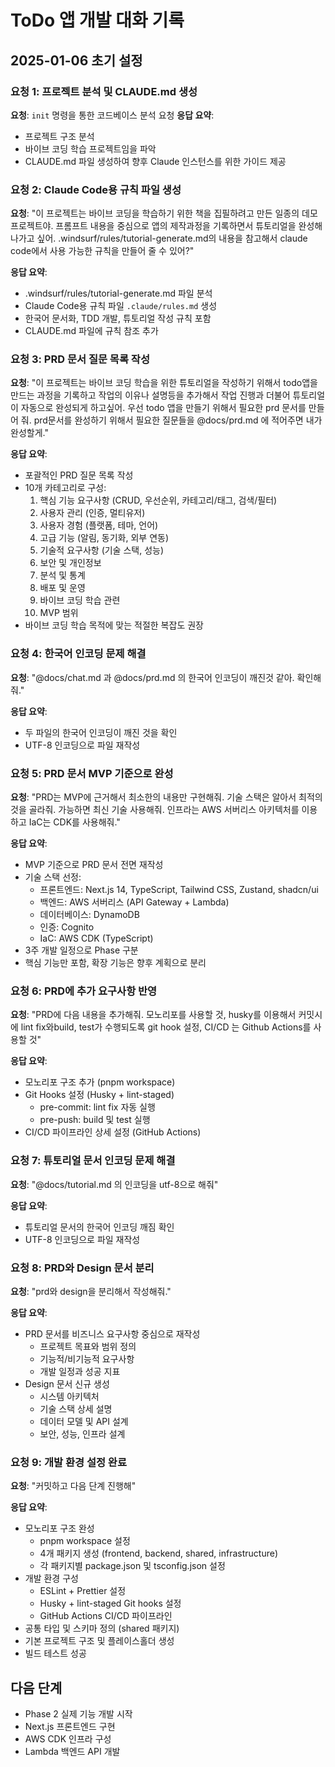 # ToDo 앱 개발 대화 기록

## 2025-01-06 초기 설정

### 요청 1: 프로젝트 분석 및 CLAUDE.md 생성
**요청**: `init` 명령을 통한 코드베이스 분석 요청
**응답 요약**: 
- 프로젝트 구조 분석
- 바이브 코딩 학습 프로젝트임을 파악
- CLAUDE.md 파일 생성하여 향후 Claude 인스턴스를 위한 가이드 제공

### 요청 2: Claude Code용 규칙 파일 생성
**요청**: "이 프로젝트는 바이브 코딩을 학습하기 위한 책을 집필하려고 만든 일종의 데모 프로젝트야. 프롬프트 내용을 중심으로 앱의 제작과정을 기록하면서 튜토리얼을 완성해 나가고 싶어. .windsurf/rules/tutorial-generate.md의 내용을 참고해서 claude code에서 사용 가능한 규칙을 만들어 줄 수 있어?"

**응답 요약**:
- .windsurf/rules/tutorial-generate.md 파일 분석
- Claude Code용 규칙 파일 `.claude/rules.md` 생성
- 한국어 문서화, TDD 개발, 튜토리얼 작성 규칙 포함
- CLAUDE.md 파일에 규칙 참조 추가

### 요청 3: PRD 문서 질문 목록 작성
**요청**: "이 프로젝트는 바이브 코딩 학습을 위한 튜토리얼을 작성하기 위해서 todo앱을 만드는 과정을 기록하고 작업의 이유나 설명등을 추가해서 작업 진행과 더불어 튜토리얼이 자동으로 완성되게 하고싶어. 우선 todo 앱을 만들기 위해서 필요한 prd 문서를 만들어 줘. prd문서를 완성하기 위해서 필요한 질문들을 @docs/prd.md 에 적어주면 내가 완성할게."

**응답 요약**:
- 포괄적인 PRD 질문 목록 작성
- 10개 카테고리로 구성:
  1. 핵심 기능 요구사항 (CRUD, 우선순위, 카테고리/태그, 검색/필터)
  2. 사용자 관리 (인증, 멀티유저)
  3. 사용자 경험 (플랫폼, 테마, 언어)
  4. 고급 기능 (알림, 동기화, 외부 연동)
  5. 기술적 요구사항 (기술 스택, 성능)
  6. 보안 및 개인정보
  7. 분석 및 통계
  8. 배포 및 운영
  9. 바이브 코딩 학습 관련
  10. MVP 범위
- 바이브 코딩 학습 목적에 맞는 적절한 복잡도 권장

### 요청 4: 한국어 인코딩 문제 해결
**요청**: "@docs/chat.md 과 @docs/prd.md 의 한국어 인코딩이 깨진것 같아. 확인해줘."

**응답 요약**:
- 두 파일의 한국어 인코딩이 깨진 것을 확인
- UTF-8 인코딩으로 파일 재작성

### 요청 5: PRD 문서 MVP 기준으로 완성
**요청**: "PRD는 MVP에 근거해서 최소한의 내용만 구현해줘. 기술 스택은 알아서 최적의 것을 골라줘. 가능하면 최신 기술 사용해줘. 인프라는 AWS 서버리스 아키텍처를 이용하고 IaC는 CDK를 사용해줘."

**응답 요약**:
- MVP 기준으로 PRD 문서 전면 재작성
- 기술 스택 선정:
  - 프론트엔드: Next.js 14, TypeScript, Tailwind CSS, Zustand, shadcn/ui
  - 백엔드: AWS 서버리스 (API Gateway + Lambda)
  - 데이터베이스: DynamoDB
  - 인증: Cognito
  - IaC: AWS CDK (TypeScript)
- 3주 개발 일정으로 Phase 구분
- 핵심 기능만 포함, 확장 기능은 향후 계획으로 분리

### 요청 6: PRD에 추가 요구사항 반영
**요청**: "PRD에 다음 내용을 추가해줘. 모노리포를 사용할 것, husky를 이용해서 커밋시에 lint fix와build, test가 수행되도록 git hook 설정, CI/CD 는 Github Actions를 사용할 것"

**응답 요약**:
- 모노리포 구조 추가 (pnpm workspace)
- Git Hooks 설정 (Husky + lint-staged)
  - pre-commit: lint fix 자동 실행
  - pre-push: build 및 test 실행
- CI/CD 파이프라인 상세 설정 (GitHub Actions)

### 요청 7: 튜토리얼 문서 인코딩 문제 해결
**요청**: "@docs/tutorial.md 의 인코딩을 utf-8으로 해줘"

**응답 요약**:
- 튜토리얼 문서의 한국어 인코딩 깨짐 확인
- UTF-8 인코딩으로 파일 재작성

### 요청 8: PRD와 Design 문서 분리
**요청**: "prd와 design을 분리해서 작성해줘."

**응답 요약**:
- PRD 문서를 비즈니스 요구사항 중심으로 재작성
  - 프로젝트 목표와 범위 정의
  - 기능적/비기능적 요구사항
  - 개발 일정과 성공 지표
- Design 문서 신규 생성
  - 시스템 아키텍처
  - 기술 스택 상세 설명
  - 데이터 모델 및 API 설계
  - 보안, 성능, 인프라 설계

### 요청 9: 개발 환경 설정 완료
**요청**: "커밋하고 다음 단계 진행해"

**응답 요약**:
- 모노리포 구조 완성
  - pnpm workspace 설정
  - 4개 패키지 생성 (frontend, backend, shared, infrastructure)
  - 각 패키지별 package.json 및 tsconfig.json 설정
- 개발 환경 구성
  - ESLint + Prettier 설정
  - Husky + lint-staged Git hooks 설정
  - GitHub Actions CI/CD 파이프라인
- 공통 타입 및 스키마 정의 (shared 패키지)
- 기본 프로젝트 구조 및 플레이스홀더 생성
- 빌드 테스트 성공

## 다음 단계
- Phase 2 실제 기능 개발 시작
- Next.js 프론트엔드 구현
- AWS CDK 인프라 구성
- Lambda 백엔드 API 개발